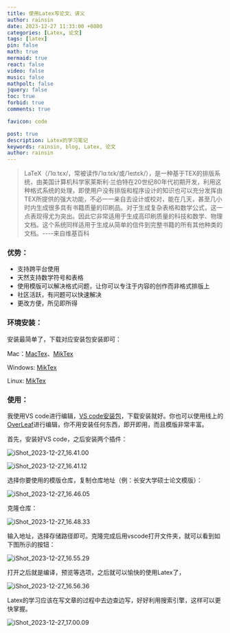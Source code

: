 ```yaml
---
title: 使用Latex写论文、讲义
author: rainsin
date: 2023-12-27 11:33:00 +0800
categories: [Latex, 论文]
tags: [latex]
pin: false
math: true
mermaid: true
react: false
video: false
music: false
mathpolt: false
jquery: false
toc: true
forbid: true
comments: true

favicon: code

post: true
description: Latex的学习笔记
keywords: rainsin, blog, Latex, 论文
author: rainsin
---
```


> LaTeX（/ˈlɑːtɛx/，常被读作/ˈlɑːtɛk/或/ˈleɪtɛk/），是一种基于TEX的排版系统，由美国计算机科学家莱斯利·兰伯特在20世纪80年代初期开发，利用这种格式系统的处理，即使用户没有排版和程序设计的知识也可以充分发挥由TEX所提供的强大功能，不必一一亲自去设计或校对，能在几天，甚至几小时内生成很多具有书籍质量的印刷品。对于生成复杂表格和数学公式，这一点表现得尤为突出。因此它非常适用于生成高印刷质量的科技和数学、物理文档。这个系统同样适用于生成从简单的信件到完整书籍的所有其他种类的文档。----来自维基百科

### 优势：

- 支持跨平台使用
- 天然支持数学符号和表格
- 使用模版可以解决格式问题，让你可以专注于内容的创作而非格式排版上
- 社区活跃，有问题可以快速解决
- 更改方便，所见即所得

### 环境安装：

安装最简单了，下载对应安装包安装即可：

Mac：[MacTex](https://www.tug.org/mactex/mactex-download.html)、[MikTex](https://miktex.org/download)

Windows: [MikTex](https://miktex.org/download)

Linux: [MikTex](https://miktex.org/download)

### 使用：

我使用VS code进行编辑，[VS code安装包](https://code.visualstudio.com/)，下载安装就好。你也可以使用线上的[OverLeaf](https://www.overleaf.com/)进行编辑，你不用安装任何东西，即开即用，而且模版非常丰富。

首先，安装好VS code，之后安装两个插件：

![iShot_2023-12-27_16.41.00](https://photo.rainsin.cn:2000/LightPicture/2023/12/01e67e71d616112e.png)

![iShot_2023-12-27_16.41.12](https://photo.rainsin.cn:2000/LightPicture/2023/12/b872c4e48a8cd80d.png)

选择你要使用的模版仓库，复制仓库地址（例：长安大学硕士论文模版）：

![iShot_2023-12-27_16.46.05](https://photo.rainsin.cn:2000/LightPicture/2023/12/478b700132704f23.png)

克隆仓库：

![iShot_2023-12-27_16.48.33](https://photo.rainsin.cn:2000/LightPicture/2023/12/31a3013596d38409.png)

输入地址，选择存储路径即可。克隆完成后用vscode打开文件夹，就可以看到如下图所示的按钮：

![iShot_2023-12-27_16.55.29](https://photo.rainsin.cn:2000/LightPicture/2023/12/e670d0c0c1fc6b72.png)

打开之后就是编译，预览等选项，之后就可以愉快的使用Latex了，

![iShot_2023-12-27_16.56.36](https://photo.rainsin.cn:2000/LightPicture/2023/12/3c8232a5b1134719.png)



Latex的学习应该在写文章的过程中去边查边写，好好利用搜索引擎，这样可以更快掌握。

![iShot_2023-12-27_17.00.09](https://photo.rainsin.cn:2000/LightPicture/2023/12/e2a19d14f72f5d67.png)



